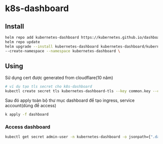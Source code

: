 # k8s-dashboard



## Install

```bash
helm repo add kubernetes-dashboard https://kubernetes.github.io/dashboard/
helm repo update
helm upgrade --install kubernetes-dashboard kubernetes-dashboard/kubernetes-dashboard \
--create-namespace --namespace kubernetes-dashboard \
```

## Using

Sử dụng cert được generated from cloudflare(10 năm)

```bash
# ví dụ tạo tls secret cho k8s-dashboard
kubectl create secret tls kubernetes-dashboard-tls --key common.key --cert common.crt -n kubernetes-dashboard
```

Sau đó apply toàn bộ thư mục dashboard để tạo ingress, service account(dùng để access)
```bash
k apply -f dashboard
```

### Access dashboard

```bash
kubectl get secret admin-user -n kubernetes-dashboard -o jsonpath={".data.token"} | base64 -d
```

